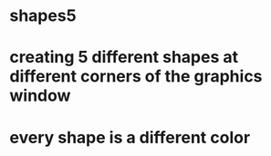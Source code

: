 # shapes5

# creating 5 different shapes at different corners of the graphics window
# every shape is a different color

